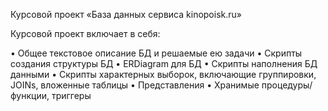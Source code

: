 Курсовой проект «База данных сервиса kinopoisk.ru»

Курсовой проект включает в себя:

•	Общее текстовое описание БД и решаемые ею задачи
•	Скрипты создания структуры БД
•	ERDiagram для БД
•	Скрипты наполнения БД данными
•	Скрипты характерных выборок, включающие группировки, JOINs, вложенные таблицы
•	Представления
•	Хранимые процедуры/ функции, триггеры